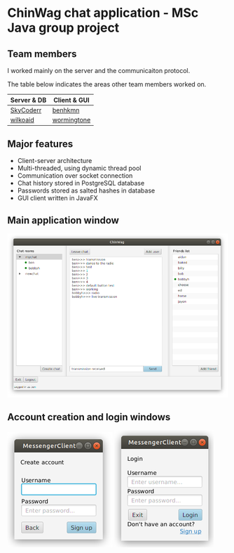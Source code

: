 # ChinWag chat application - MSc Java group project

## Team members

I worked mainly on the server and the communicaiton protocol.

The table below indicates the areas other team members worked on.

| Server & DB | Client & GUI |
| ------------- | ------------- |
| [SkyCoderr](https://github.com/SkyCoderr)  | [benhkmn](https://github.com/benhkmn)  |
| [wilkoaid](https://github.com/wilkoaid)  | [wormingtone](https://github.com/wormingtone)  |


## Major features

* Client-server architecture
* Multi-threaded, using dynamic thread pool
* Communication over socket connection
* Chat history stored in PostgreSQL database
* Passwords stored as salted hashes in database
* GUI client written in JavaFX

## Main application window

![main](images/Main.png)

## Account creation and login windows

![create account](images/CreateAccount.png) ![login](images/Login.png)
